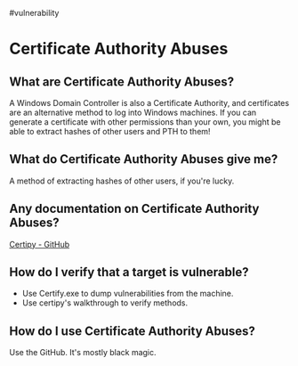 #vulnerability

# Certificate Authority Abuses
## What are Certificate Authority Abuses?
A Windows Domain Controller is also a Certificate Authority, and certificates are an alternative method to log into Windows machines. If you can generate a certificate with other permissions than your own, you might be able to extract hashes of other users and PTH to them!

## What do Certificate Authority Abuses give me?
A method of extracting hashes of other users, if you're lucky.

## Any documentation on Certificate Authority Abuses?
[Certipy - GitHub](https://github.com/ly4k/Certipy)

## How do I verify that a target is vulnerable?
* Use Certify.exe to dump vulnerabilities from the machine.
* Use certipy's walkthrough to verify methods.

## How do I use Certificate Authority Abuses?
Use the GitHub. It's mostly black magic.